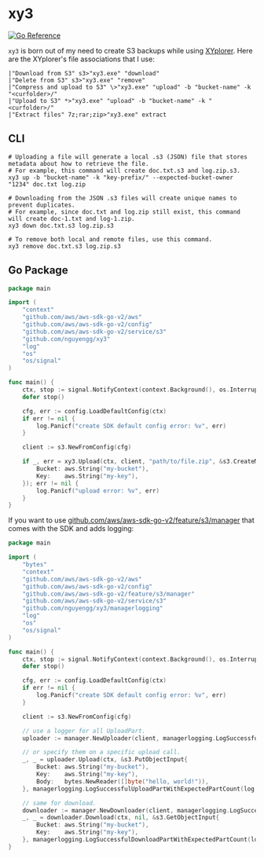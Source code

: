 # xy3
[![Go Reference](https://pkg.go.dev/badge/github.com/nguyengg/xy3.svg)](https://pkg.go.dev/github.com/nguyengg/xy3)

`xy3` is born out of my need to create S3 backups while using [XYplorer](https://en.wikipedia.org/wiki/XYplorer). Here
are the XYplorer's file associations that I use:
```
|"Download from S3" s3>"xy3.exe" "download"
|"Delete from S3" s3>"xy3.exe" "remove"
|"Compress and upload to S3" \>"xy3.exe" "upload" -b "bucket-name" -k "<curfolder>/"
|"Upload to S3" *>"xy3.exe" "upload" -b "bucket-name" -k "<curfolder>/"
|"Extract files" 7z;rar;zip>"xy3.exe" extract
```

## CLI

```shell
# Uploading a file will generate a local .s3 (JSON) file that stores metadata about how to retrieve the file.
# For example, this command will create doc.txt.s3 and log.zip.s3.
xy3 up -b "bucket-name" -k "key-prefix/" --expected-bucket-owner "1234" doc.txt log.zip

# Downloading from the JSON .s3 files will create unique names to prevent duplicates.
# For example, since doc.txt and log.zip still exist, this command will create doc-1.txt and log-1.zip.
xy3 down doc.txt.s3 log.zip.s3

# To remove both local and remote files, use this command.
xy3 remove doc.txt.s3 log.zip.s3
```

## Go Package

```go
package main

import (
	"context"
	"github.com/aws/aws-sdk-go-v2/aws"
	"github.com/aws/aws-sdk-go-v2/config"
	"github.com/aws/aws-sdk-go-v2/service/s3"
	"github.com/nguyengg/xy3"
	"log"
	"os"
	"os/signal"
)

func main() {
	ctx, stop := signal.NotifyContext(context.Background(), os.Interrupt, os.Kill)
	defer stop()

	cfg, err := config.LoadDefaultConfig(ctx)
	if err != nil {
		log.Panicf("create SDK default config error: %v", err)
	}

	client := s3.NewFromConfig(cfg)

	if _, err = xy3.Upload(ctx, client, "path/to/file.zip", &s3.CreateMultipartUploadInput{
		Bucket: aws.String("my-bucket"),
		Key:    aws.String("my-key"),
	}); err != nil {
		log.Panicf("upload error: %v", err)
	}
}
```

If you want to use [github.com/aws/aws-sdk-go-v2/feature/s3/manager](https://pkg.go.dev/github.com/aws/aws-sdk-go-v2/feature/s3/manager)
that comes with the SDK and adds logging:
```go
package main

import (
	"bytes"
	"context"
	"github.com/aws/aws-sdk-go-v2/aws"
	"github.com/aws/aws-sdk-go-v2/config"
	"github.com/aws/aws-sdk-go-v2/feature/s3/manager"
	"github.com/aws/aws-sdk-go-v2/service/s3"
	"github.com/nguyengg/xy3/managerlogging"
	"log"
	"os"
	"os/signal"
)

func main() {
	ctx, stop := signal.NotifyContext(context.Background(), os.Interrupt, os.Kill)
	defer stop()

	cfg, err := config.LoadDefaultConfig(ctx)
	if err != nil {
		log.Panicf("create SDK default config error: %v", err)
	}

	client := s3.NewFromConfig(cfg)

	// use a logger for all UploadPart.
	uploader := manager.NewUploader(client, managerlogging.LogSuccessfulUploadPart(log.Default()))

	// or specify them on a specific upload call.
	_, _ = uploader.Upload(ctx, &s3.PutObjectInput{
		Bucket: aws.String("my-bucket"),
		Key:    aws.String("my-key"),
		Body:   bytes.NewReader([]byte("hello, world!")),
	}, managerlogging.LogSuccessfulUploadPartWithExpectedPartCount(log.Default(), 100))

	// same for download.
	downloader := manager.NewDownloader(client, managerlogging.LogSuccessfulDownloadPart(log.Default()))
	_, _ = downloader.Download(ctx, nil, &s3.GetObjectInput{
		Bucket: aws.String("my-bucket"),
		Key:    aws.String("my-key"),
	}, managerlogging.LogSuccessfulDownloadPartWithExpectedPartCount(log.Default(), 100))
}
```
